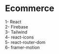 # Ecommerce 
1- React    
2- Firebase    
3- Tailwind    
4- react-icons    
5- react-router-dom    
6- framer-motion   

